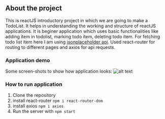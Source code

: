 
## About the project

This is reactJS introductory project in which we are going to make a TodoList. It helps in understanding the working and structure of reactJS applications. It is beginer application which uses basic functionalities like adding item in todolist, marking todo item, deleting todo item. For fetching todo list item here I am using [jsonplaceholder api](https://jsonplaceholder.typicode.com/).
Used react-router for routing to different pages and axios for api requests.


### Application demo

Some screen-shots to show how application looks:
![alt text](https://github.com/nightblooda/react_todo/blob/master/demo1.png?raw=true)

### How to run application

1. Clone the repository
2. install react-router `npm i react-router-dom`
3. install axios `npm i axios`
4. Run the server with  `npm start`
